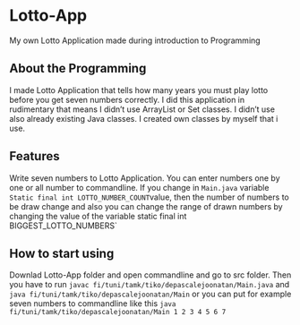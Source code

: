 # Lotto-App
My own Lotto Application made during introduction to Programming

## About the Programming

I made Lotto Application that tells how many years you must play lotto before you get seven numbers correctly. I did this application in rudimentary that means I didn’t use ArrayList or Set classes. I didn’t use also already existing Java classes. I created own classes by myself that i use.

## Features

Write seven numbers to Lotto Application. You can enter numbers one by one or all number to commandline. If you change in `Main.java` variable `Static final int LOTTO_NUMBER_COUNT`value, then the number of numbers to be draw change and also you can change the range of drawn numbers by changing the value of the variable static final int BIGGEST_LOTTO_NUMBERS`

## How to start using
Downlad Lotto-App folder and open commandline and go to src folder. Then you have to run
`javac fi/tuni/tamk/tiko/depascalejoonatan/Main.java` and `java fi/tuni/tamk/tiko/depascalejoonatan/Main` or you can put for example seven numbers to commandline like this `java fi/tuni/tamk/tiko/depascalejoonatan/Main 1 2 3 4 5 6 7`
